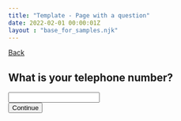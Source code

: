 ```yaml
---
title: "Template - Page with a question"
date: 2022-02-01 00:00:01Z
layout : "base_for_samples.njk"
---
```

<!--beforeMain-->
<section class="govcy-container" id="beforeMainContainer">
    <a class="govcy-back-link" href="#">Back</a>
</section>
 <!--main-->
<main class="govcy-container" id="mainContainer">
    <div class="govcy-row">
        <article class="govcy-col-8">
            <form action="" class="govcy-form" novalidate>
                <div class="govcy-form-control">
                    <h1><label class="govcy-label govcy-label-primary" for="in-tel">What is your telephone number?</label></h1>
                    <input class="govcy-text-input govcy-text-input-char_20" id="in-tel" name="in-tel" type="tel" spellcheck="false" autocomplete="tel">
                </div>
                <button type="button" class="govcy-btn-primary" onclick="window.location.href='../template-heading-error-summary/#errorSummary'">Continue</button>
            </form>
        </article>
    </div>
</main>